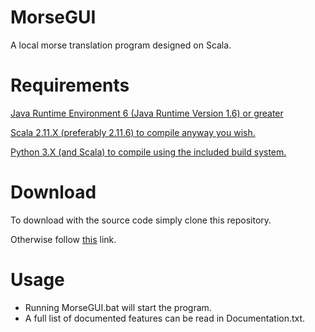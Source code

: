 # MorseGUI
A local morse translation program designed on Scala.

# Requirements
[Java Runtime Environment 6 (Java Runtime Version 1.6) or greater](https://www.java.com/en/)

[Scala 2.11.X (preferably 2.11.6) to compile anyway you wish.](http://www.scala-lang.org/download/)

[Python 3.X (and Scala) to compile using the included build system.](https://www.python.org/)

# Download
To download with the source code simply clone this repository.

Otherwise follow [this](https://db.tt/gHEgmanz) link.

# Usage
* Running MorseGUI.bat will start the program.
* A full list of documented features can be read in Documentation.txt.
